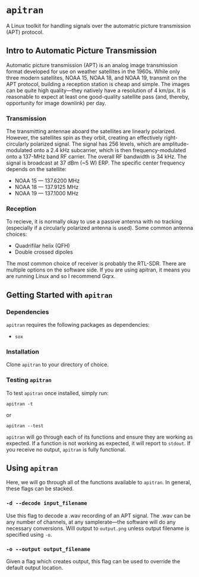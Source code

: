 # ```apitran```
A Linux toolkit for handling signals over the automatric picture transmission (APT) protocol.

## Intro to Automatic Picture Transmission
Automatic picture transmission (APT) is an analog image transmission format developed for use on weather satellites in the 1960s. While only three modern satellites, NOAA 15, NOAA 18, and NOAA 19, transmit on the APT protocol, building a reception station is cheap and simple. The images can be quite high quality—they natively have a resolution of 4 km/px. It is reasonable to expect at least one good-quality satellite pass (and, thereby, opportunity for image downlink) per day. 

### Transmission
The transmitting antennae aboard the satellites are linearly polarized. However, the satellites spin as they orbit, creating an effectively right-circularly polarized signal. The signal has 256 levels, which are amplitude-modulated onto a 2.4 kHz subcarrier, which is then frequency-modulated onto a 137-MHz band RF carrier. The overall RF bandwidth is 34 kHz. The signal is broadcast at 37 dBm (~5 W) ERP. The specific center frequency depends on the satellite:

* NOAA 15 — 137.6200 MHz
* NOAA 18 — 137.9125 MHz
* NOAA 19 — 137.1000 MHz

### Reception
To recieve, it is normally okay to use a passive antenna with no tracking (especially if a circularly polarized antenna is used). Some common antenna choices:

* Quadrifilar helix (QFH)
* Double crossed dipoles

The most common choice of receiver is probably the RTL-SDR. There are multiple options on the software side. If you are using apitran, it means you are running Linux and so I recommend Gqrx. 

## Getting Started with ```apitran```

### Dependencies
```apitran``` requires the following packages as dependencies:

* ```sox```

### Installation
Clone ```apitran``` to your directory of choice. 

### Testing ```apitran```
To test ```apitran``` once installed, simply run:

```
apitran -t
```
or
```
apitran --test
```
```apitran``` will go through each of its functions and ensure they are working as expected. If a function is not working as expected, it will report to ```stdout```. If you receive no output, ```apitran``` is fully functional. 

## Using ```apitran```
Here, we will go through all of the functions available to ```apitran```. In general, these flags can be stacked.

### ```-d --decode input_filename```
Use this flag to decode a .wav recording of an APT signal. The .wav can be any number of channels, at any samplerate—the software will do any necessary conversions. Will output to ```output.png``` unless output filename is specified using ```-o```. 

### ```-o --output output_filename```
Given a flag which creates output, this flag can be used to override the default output location. 
